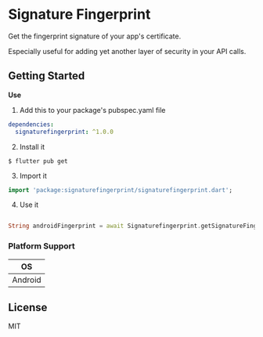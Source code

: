 # Signature Fingerprint

Get the fingerprint signature of your app's certificate.

Especially useful for adding yet another layer of security in your API calls.

## Getting Started

**Use**

1. Add this to your package's pubspec.yaml file 
```yaml
dependencies:
  signaturefingerprint: ^1.0.0
```
2. Install it
```shell script
$ flutter pub get
```
3. Import it
```dart
import 'package:signaturefingerprint/signaturefingerprint.dart';
```

4. Use it
```dart

String androidFingerprint = await Signaturefingerprint.getSignatureFingerprint();
```

### Platform Support

OS |
-- |
Android |

License
----

MIT

